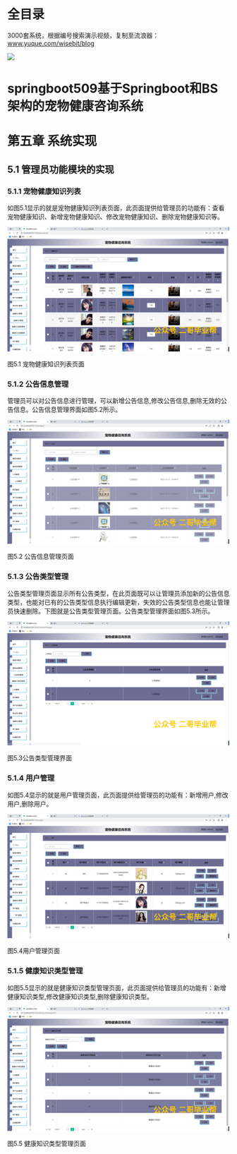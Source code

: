 # 全目录

3000套系统，根据编号搜索演示视频，复制至流浪器：www.yuque.com/wisebit/blog


![](https://bitwise.oss-cn-heyuan.aliyuncs.com/2024/11/06/qq_wechat.png)
# springboot509基于Springboot和BS架构的宠物健康咨询系统
# 第五章 系统实现

## 5.1 管理员功能模块的实现
### 5.1.1 宠物健康知识列表
如图5.1显示的就是宠物健康知识列表页面，此页面提供给管理员的功能有：查看宠物健康知识、新增宠物健康知识、修改宠物健康知识、删除宠物健康知识等。

![](/md/blog.015.png)

图5.1 宠物健康知识列表页面
### 5.1.2 公告信息管理
管理员可以对公告信息进行管理，可以新增公告信息,修改公告信息,删除无效的公告信息。公告信息管理界面如图5.2所示。

![](/md/blog.016.png)

图5.2 公告信息管理页面
### 5.1.3 公告类型管理
公告类型管理页面显示所有公告类型，在此页面既可以让管理员添加新的公告信息类型，也能对已有的公告类型信息执行编辑更新，失效的公告类型信息也能让管理员快速删除。下图就是公告类型管理页面。公告类型管理界面如图5.3所示。

![](/md/blog.017.png)

图5.3公告类型管理界面
### 5.1.4 用户管理
如图5.4显示的就是用户管理页面，此页面提供给管理员的功能有：新增用户,修改用户,删除用户。

![](/md/blog.018.png)

图5.4用户管理页面
### 5.1.5 健康知识类型管理
如图5.5显示的就是健康知识类型管理页面，此页面提供给管理员的功能有：新增健康知识类型,修改健康知识类型,删除健康知识类型。

![](/md/blog.019.png)

图5.5 健康知识类型管理页面











